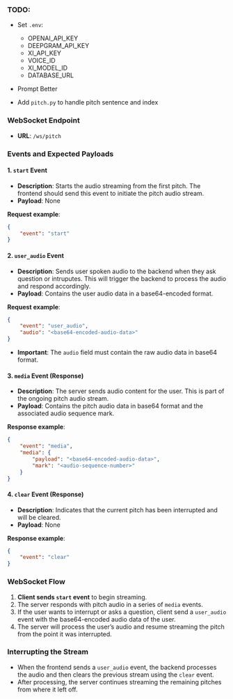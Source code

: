 ### TODO:

-   Set `.env`:

    -   OPENAI_API_KEY
    -   DEEPGRAM_API_KEY
    -   XI_API_KEY
    -   VOICE_ID
    -   XI_MODEL_ID
    -   DATABASE_URL

-   Prompt Better
-   Add `pitch.py` to handle pitch sentence and index

### WebSocket Endpoint

-   **URL**: `/ws/pitch`

### Events and Expected Payloads

#### 1. `start` Event

-   **Description**: Starts the audio streaming from the first pitch. The frontend should send this event to initiate the pitch audio stream.
-   **Payload**: None

**Request example**:

```json
{
    "event": "start"
}
```

#### 2. `user_audio` Event

-   **Description**: Sends user spoken audio to the backend when they ask question or intruputes. This will trigger the backend to process the audio and respond accordingly.
-   **Payload**: Contains the user audio data in a base64-encoded format.

**Request example**:

```json
{
    "event": "user_audio",
    "audio": "<base64-encoded-audio-data>"
}
```

-   **Important**: The `audio` field must contain the raw audio data in base64 format.

#### 3. `media` Event (Response)

-   **Description**: The server sends audio content for the user. This is part of the ongoing pitch audio stream.
-   **Payload**: Contains the pitch audio data in base64 format and the associated audio sequence mark.

**Response example**:

```json
{
    "event": "media",
    "media": {
        "payload": "<base64-encoded-audio-data>",
        "mark": "<audio-sequence-number>"
    }
}
```

#### 4. `clear` Event (Response)

-   **Description**: Indicates that the current pitch has been interrupted and will be cleared.
-   **Payload**: None

**Response example**:

```json
{
    "event": "clear"
}
```

### WebSocket Flow

1. **Client sends `start` event** to begin streaming.
2. The server responds with pitch audio in a series of `media` events.
3. If the user wants to interrupt or asks a question, client send a `user_audio` event with the base64-encoded audio data of the user.
4. The server will process the user’s audio and resume streaming the pitch from the point it was interrupted.

### Interrupting the Stream

-   When the frontend sends a `user_audio` event, the backend processes the audio and then clears the previous stream using the `clear` event.
-   After processing, the server continues streaming the remaining pitches from where it left off.
